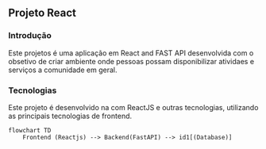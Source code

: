 ## Projeto React
### Introdução 
Este projetos é uma aplicação em React and FAST API desenvolvida com o obsetivo de criar ambiente onde pessoas possam disponibilizar atividaes e serviços a comunidade em geral.

### Tecnologias

Este projeto é desenvolvido na com ReactJS e outras tecnologias, utilizando as principais tecnologias de frontend.

```mermaid
flowchart TD
    Frontend (Reactjs) --> Backend(FastAPI) --> id1[(Database)]
```
